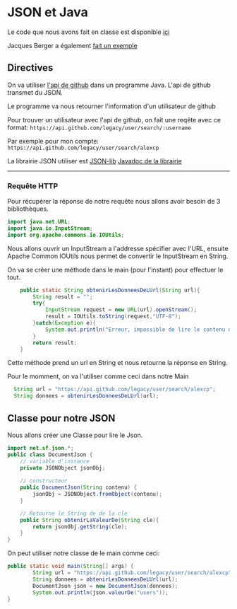 # JSON et Java

Le code que nous avons fait en classe est disponible [ici](https://github.com/alexcp/labo2)

Jacques Berger a également [fait un exemple](https://github.com/jacquesberger/JSONParsingExample)

## Directives

On va utiliser [l'api de github](http://developer.github.com/) dans un programme Java.
L'api de github transmet du JSON.

Le programme va nous retourner l'information d'un utilisateur de github

Pour trouver un utilisateur avec l'api de github, on fait une reqête avec ce format:
`https://api.github.com/legacy/user/search/:username`

Par exemple pour mon compte:
`https://api.github.com/legacy/user/search/alexcp`

La librairie JSON utiliser est [JSON-lib](http://json-lib.sourceforge.net)
[Javadoc de la librairie](http://json-lib.sourceforge.net/apidocs/jdk15/index.html)

----

### Requête HTTP
Pour récupérer la réponse de notre requête nous allons avoir besoin de 3 bibliothèques.
```java
import java.net.URL;
import java.io.InputStream;
import org.apache.commons.io.IOUtils;
```
Nous allons ouvrir un InputStream a l'addresse spécifier avec l'URL, ensuite Apache Common IOUtils nous permet de convertir le InputStream en String.

On va se créer une méthode dans le main (pour l'instant) pour effectuer le tout.
```java
    public static String obtenirLesDonneesDeLUrl(String url){
        String result = "";
        try{
            InputStream request = new URL(url).openStream();
            result = IOUtils.toString(request,"UTF-8");
        }catch(Exception e){
            System.out.println("Erreur, impossible de lire le contenu de l'url.");
        }
        return result;
    }
```
Cette méthode prend un url en String et nous retourne la réponse en String.

Pour le momment, on va l'utiliser comme ceci dans notre Main
```java
  String url = "https://api.github.com/legacy/user/search/alexcp";
  String donnees = obtenirLesDonneesDeLUrl(url); 
```

## Classe pour notre JSON
Nous allons créer une Classe pour lire le Json.
```java
import net.sf.json.*;
public class DocumentJson {
    // variable d'instance
    private JSONObject jsonObj;
       
    // constructeur
    public DocumentJson(String contenu) {
        jsonObj = JSONObject.fromObject(contenu);
    }

    // Retourne le String de de la cle
    public String obtenirLaValeurDe(String cle){
        return jsonObj.getString(cle);
    }
}
```

On peut utiliser notre classe de le main comme ceci:
```java
public static void main(String[] args) {
        String url = "https://api.github.com/legacy/user/search/alexcp";
        String donnees = obtenirLesDonneesDeLUrl(url); 
        DocumentJson json = new DocumentJson(donnees);
        System.out.println(json.valeurDe("users"));
}
```
